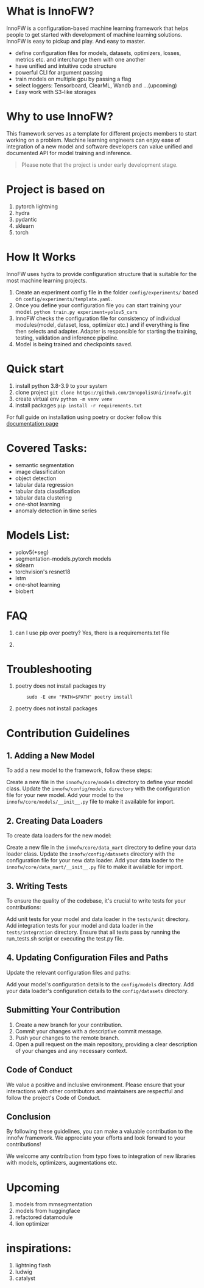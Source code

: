 # What is InnoFW?

InnoFW is a configuration-based machine learning framework that helps people to get started with development of machine learning solutions. InnoFW is easy to pickup and play. And easy to master.

- define configuration files for models, datasets, optimizers, losses, metrics etc. and interchange them with one another
- have unified and intuitive code structure
- powerful CLI for argument passing
- train models on multiple gpu by passing a flag
- select loggers: Tensorboard, ClearML, Wandb and ...(upcoming)
- Easy work with S3-like storages


# Why to use InnoFW?

This framework serves as a template for different projects members to start working on a problem. Machine learning engineers can enjoy ease of integration of a new model and software developers can value unified and documented API for model training and inference.


> Please note that the project is under early development stage.


# Project is based on
1. pytorch lightning
2. hydra
3. pydantic
4. sklearn
5. torch


# How It Works
InnoFW uses hydra to provide configuration structure that is suitable for the most machine learning projects.

1. Create an experiment config file in the folder ```config/experiments/``` based on ```config/experiments/template.yaml```.
2. Once you define your configuration file you can start training your model.
    ```python train.py experiment=yolov5_cars```
3. InnoFW checks the configuration file for consistency of individual modules(model, dataset, loss, optimizer etc.) and if everything is fine then selects and adapter. Adapter is responsible for starting the training, testing, validation and inference pipeline.
4. Model is being trained and checkpoints saved.


# Quick start

1. install python 3.8-3.9 to your system
2. clone project
    ```git clone https://github.com/InnopolisUni/innofw.git```
3. create virtual env
    ```python -m venv venv```
4. install packages
    ```pip install -r requirements.txt```


For full guide on installation using poetry or docker follow this [documentation page](google.com)

<!-- ## With Docker
    1. Make sure you have set up an environment:
        1. install python 3.8-3.10 to your system
        2. install poetry

## Without Docker -->


# Covered Tasks:
- semantic segmentation
- image classification
- object detection
- tabular data regression
- tabular data classification
- tabular data clustering
- one-shot learning
- anomaly detection in time series


# Models List:
- yolov5(+seg)
- segmentation-models.pytorch models
- sklearn
- torchvision's resnet18
- lstm
- one-shot learning
- biobert

# FAQ
1. can I use pip over poetry?
    Yes, there is a requirements.txt file

2. 


# Troubleshooting
1. poetry does not install packages
    try
    ```
        sudo -E env "PATH=$PATH" poetry install
    ```
2. poetry does not install packages

# Contribution Guidelines
## 1. Adding a New Model
To add a new model to the framework, follow these steps:

Create a new file in the `innofw/core/models` directory to define your model class.
Update the `innofw/config/models directory` with the configuration file for your new model.
Add your model to the `innofw/core/models/__init__.py` file to make it available for import.

## 2. Creating Data Loaders
To create data loaders for the new model:

Create a new file in the `innofw/core/data_mart` directory to define your data loader class.
Update the `innofw/config/datasets` directory with the configuration file for your new data loader.
Add your data loader to the `innofw/core/data_mart/__init__.py` file to make it available for import.

## 3. Writing Tests
To ensure the quality of the codebase, it's crucial to write tests for your contributions:

Add unit tests for your model and data loader in the `tests/unit` directory.
Add integration tests for your model and data loader in the `tests/integration` directory.
Ensure that all tests pass by running the run_tests.sh script or executing the test.py file.

## 4. Updating Configuration Files and Paths
Update the relevant configuration files and paths:

Add your model's configuration details to the `config/models` directory.
Add your data loader's configuration details to the `config/datasets` directory.

## Submitting Your Contribution
1. Create a new branch for your contribution.
2. Commit your changes with a descriptive commit message.
3. Push your changes to the remote branch.
4. Open a pull request on the main repository, providing a clear description of your changes and any necessary context.

## Code of Conduct
We value a positive and inclusive environment. Please ensure that your interactions with other contributors and maintainers are respectful and follow the project's Code of Conduct.

## Conclusion
By following these guidelines, you can make a valuable contribution to the innofw framework. We appreciate your efforts and look forward to your contributions!

We welcome any contribution from typo fixes to integration of new libraries with models, optimizers, augmentations etc.


# Upcoming
1. models from mmsegmentation
2. models from huggingface
3. refactored datamodule
4. lion optimizer


# inspirations:
1. lightning flash
2. ludwig
3. catalyst
